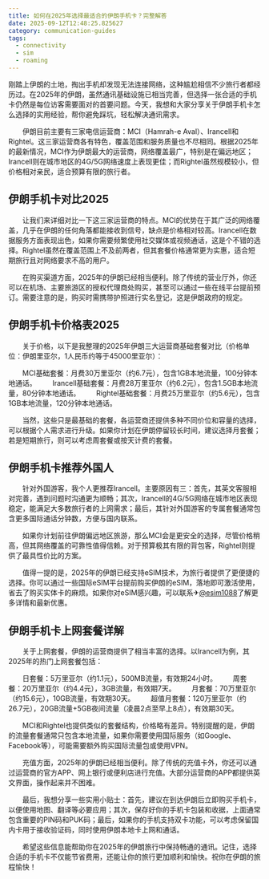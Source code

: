 ```yaml
---
title: 如何在2025年选择最适合的伊朗手机卡？完整解答
date: 2025-09-12T12:48:25.825627
category: communication-guides
tags:
  - connectivity
  - sim
  - roaming
---
```


刚踏上伊朗的土地，掏出手机却发现无法连接网络，这种尴尬相信不少旅行者都经历过。在2025年的伊朗，虽然通讯基础设施已相当完善，但选择一张合适的手机卡仍然是每位访客需要面对的首要问题。今天，我想和大家分享关于伊朗手机卡怎么选择的实用经验，帮你避免踩坑，轻松解决通讯需求。

　　伊朗目前主要有三家电信运营商：MCI（Hamrah-e Aval）、Irancell和Rightel。这三家运营商各有特色，覆盖范围和服务质量也不尽相同。根据2025年的最新情况，MCI作为伊朗最大的运营商，网络覆盖最广，特别是在偏远地区；Irancell则在城市地区的4G/5G网络速度上表现更佳；而Rightel虽然规模较小，但价格相对亲民，适合预算有限的旅行者。

## 伊朗手机卡对比2025

　　让我们来详细对比一下这三家运营商的特点。MCI的优势在于其广泛的网络覆盖，几乎在伊朗的任何角落都能接收到信号，缺点是价格相对较高。Irancell在数据服务方面表现出色，如果你需要频繁使用社交媒体或视频通话，这是个不错的选择。Rightel虽然在覆盖范围上不及前两者，但其套餐价格通常更为实惠，适合短期旅行且对网络要求不高的用户。

　　在购买渠道方面，2025年的伊朗已经相当便利。除了传统的营业厅外，你还可以在机场、主要旅游区的授权代理商处购买，甚至可以通过一些在线平台提前预订。需要注意的是，购买时需携带护照进行实名登记，这是伊朗政府的规定。

## 伊朗手机卡价格表2025

　　关于价格，以下是我整理的2025年伊朗三大运营商基础套餐对比（价格单位：伊朗里亚尔，1人民币约等于45000里亚尔）：

　　MCI基础套餐：月费30万里亚尔（约6.7元），包含1GB本地流量，100分钟本地通话。
　　Irancell基础套餐：月费28万里亚尔（约6.2元），包含1.5GB本地流量，80分钟本地通话。
　　Rightel基础套餐：月费25万里亚尔（约5.6元），包含1GB本地流量，120分钟本地通话。

　　当然，这些只是最基础的套餐，各运营商还提供多种不同价位和容量的选择，可以根据个人需求进行升级。如果你计划在伊朗停留较长时间，建议选择月套餐；若是短期旅行，则可以考虑周套餐或按天计费的套餐。

## 伊朗手机卡推荐外国人

　　针对外国游客，我个人更推荐Irancell。主要原因有三：首先，其英文客服相对完善，遇到问题时沟通更为顺畅；其次，Irancell的4G/5G网络在城市地区表现稳定，能满足大多数旅行者的上网需求；最后，其针对外国游客的专属套餐通常包含更多国际通话分钟数，方便与国内联系。

　　如果你计划前往伊朗偏远地区旅游，那么MCI会是更安全的选择，尽管价格稍高，但其网络覆盖的可靠性值得信赖。对于预算极其有限的背包客，Rightel则提供了最具性价比的方案。

　　值得一提的是，2025年的伊朗已经支持eSIM技术，为旅行者提供了更便捷的选择。你可以通过一些国际eSIM平台提前购买伊朗的eSIM，落地即可激活使用，省去了购买实体卡的麻烦。如果你对eSIM感兴趣，可以联系✈[@esim1088](https://t.me/s/esim1088)了解更多详情和最新优惠。

## 伊朗手机卡上网套餐详解

　　关于上网套餐，伊朗的运营商提供了相当丰富的选择。以Irancell为例，其2025年的热门上网套餐包括：

　　日套餐：5万里亚尔（约1.1元），500MB流量，有效期24小时。
　　周套餐：20万里亚尔（约4.4元），3GB流量，有效期7天。
　　月套餐：70万里亚尔（约15.6元），10GB流量，有效期30天。
　　超值月套餐：120万里亚尔（约26.7元），20GB流量+5GB夜间流量（凌晨2点至早上8点），有效期30天。

　　MCI和Rightel也提供类似的套餐结构，价格略有差异。特别提醒的是，伊朗的流量套餐通常只包含本地流量，如果你需要使用国际服务（如Google、Facebook等），可能需要额外购买国际流量包或使用VPN。

　　充值方面，2025年的伊朗已经相当便利。除了传统的充值卡外，你还可以通过运营商的官方APP、网上银行或便利店进行充值。大部分运营商的APP都提供英文界面，操作起来并不困难。

　　最后，我想分享一些实用小贴士：首先，建议在到达伊朗后立即购买手机卡，以便使用地图、翻译等必要应用；其次，保存好你的手机卡包装和收据，上面通常包含重要的PIN码和PUK码；最后，如果你的手机支持双卡功能，可以考虑保留国内卡用于接收验证码，同时使用伊朗本地卡上网和通话。

　　希望这些信息能帮助你在2025年的伊朗旅行中保持畅通的通讯。记住，选择合适的手机卡不仅能节省费用，还能让你的旅行更加顺利和愉快。祝你在伊朗的旅程愉快！